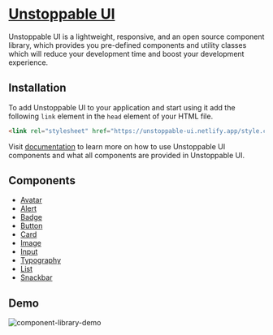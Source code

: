 # [Unstoppable UI](https://unstoppable-ui.netlify.app/)
 Unstoppable UI is a lightweight, responsive, and an open source component library, which provides you pre-defined components and utility classes which will reduce your development time and boost your development experience.

## Installation
To add Unstoppable UI to your application and start using it add the following `link` element in the `head` element of your HTML file.

```html
<link rel="stylesheet" href="https://unstoppable-ui.netlify.app/style.css" />
```

Visit [documentation](https://unstoppable-ui.netlify.app/docs/installation.html) to learn more on how to use Unstoppable UI components and what all components are provided in Unstoppable UI.

## Components

  - [Avatar](https://unstoppable-ui.netlify.app/docs/avatar.html)
  - [Alert](https://unstoppable-ui.netlify.app/docs/alert.html)
  - [Badge](https://unstoppable-ui.netlify.app/docs/button.html)
  - [Button](https://unstoppable-ui.netlify.app/docs/card.html)
  - [Card](https://unstoppable-ui.netlify.app/docs/image.html)
  - [Image](https://unstoppable-ui.netlify.app/docs/input.html)
  - [Input](https://unstoppable-ui.netlify.app/docs/typography.html)
  - [Typography](https://unstoppable-ui.netlify.app/docs/list.html)
  - [List](https://unstoppable-ui.netlify.app/docs/list.html)
  - [Snackbar](https://unstoppable-ui.netlify.app/docs/snackbar.html)


## Demo
![component-library-demo](https://user-images.githubusercontent.com/42516870/154803649-06ce6a3e-1811-4666-9cf1-24235e7da7e8.gif)
